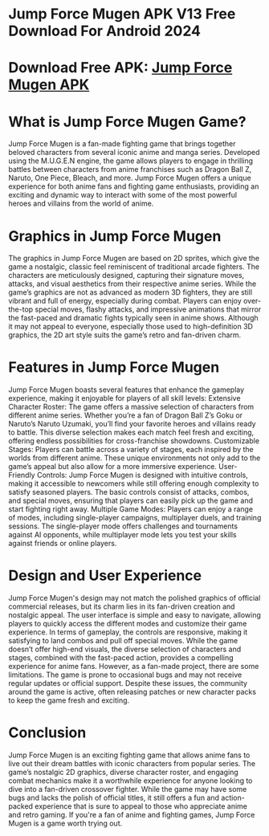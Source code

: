# Jump Force Mugen APK V13 Free Download For Android 2024
# Download Free APK: [Jump Force Mugen APK](https://apkhihe.net/jump-force-mugen/)
# What is Jump Force Mugen Game?
Jump Force Mugen is a fan-made fighting game that brings together beloved characters from several iconic anime and manga series. Developed using the M.U.G.E.N engine, the game allows players to engage in thrilling battles between characters from anime franchises such as Dragon Ball Z, Naruto, One Piece, Bleach, and more. Jump Force Mugen offers a unique experience for both anime fans and fighting game enthusiasts, providing an exciting and dynamic way to interact with some of the most powerful heroes and villains from the world of anime.

# Graphics in Jump Force Mugen
The graphics in Jump Force Mugen are based on 2D sprites, which give the game a nostalgic, classic feel reminiscent of traditional arcade fighters. The characters are meticulously designed, capturing their signature moves, attacks, and visual aesthetics from their respective anime series. While the game’s graphics are not as advanced as modern 3D fighters, they are still vibrant and full of energy, especially during combat. Players can enjoy over-the-top special moves, flashy attacks, and impressive animations that mirror the fast-paced and dramatic fights typically seen in anime shows. Although it may not appeal to everyone, especially those used to high-definition 3D graphics, the 2D art style suits the game’s retro and fan-driven charm.

# Features in Jump Force Mugen
Jump Force Mugen boasts several features that enhance the gameplay experience, making it enjoyable for players of all skill levels:
Extensive Character Roster: The game offers a massive selection of characters from different anime series. Whether you’re a fan of Dragon Ball Z’s Goku or Naruto’s Naruto Uzumaki, you’ll find your favorite heroes and villains ready to battle. This diverse selection makes each match feel fresh and exciting, offering endless possibilities for cross-franchise showdowns.
Customizable Stages: Players can battle across a variety of stages, each inspired by the worlds from different anime. These unique environments not only add to the game’s appeal but also allow for a more immersive experience.
User-Friendly Controls: Jump Force Mugen is designed with intuitive controls, making it accessible to newcomers while still offering enough complexity to satisfy seasoned players. The basic controls consist of attacks, combos, and special moves, ensuring that players can easily pick up the game and start fighting right away.
Multiple Game Modes: Players can enjoy a range of modes, including single-player campaigns, multiplayer duels, and training sessions. The single-player mode offers challenges and tournaments against AI opponents, while multiplayer mode lets you test your skills against friends or online players.

# Design and User Experience
Jump Force Mugen's design may not match the polished graphics of official commercial releases, but its charm lies in its fan-driven creation and nostalgic appeal. The user interface is simple and easy to navigate, allowing players to quickly access the different modes and customize their game experience. In terms of gameplay, the controls are responsive, making it satisfying to land combos and pull off special moves. While the game doesn’t offer high-end visuals, the diverse selection of characters and stages, combined with the fast-paced action, provides a compelling experience for anime fans.
However, as a fan-made project, there are some limitations. The game is prone to occasional bugs and may not receive regular updates or official support. Despite these issues, the community around the game is active, often releasing patches or new character packs to keep the game fresh and exciting.

# Conclusion
Jump Force Mugen is an exciting fighting game that allows anime fans to live out their dream battles with iconic characters from popular series. The game’s nostalgic 2D graphics, diverse character roster, and engaging combat mechanics make it a worthwhile experience for anyone looking to dive into a fan-driven crossover fighter. While the game may have some bugs and lacks the polish of official titles, it still offers a fun and action-packed experience that is sure to appeal to those who appreciate anime and retro gaming. If you're a fan of anime and fighting games, Jump Force Mugen is a game worth trying out.
